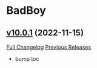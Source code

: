 # BadBoy

## [v10.0.1](https://github.com/funkydude/BadBoy/tree/v10.0.1) (2022-11-15)
[Full Changelog](https://github.com/funkydude/BadBoy/compare/v10.0.0...v10.0.1) [Previous Releases](https://github.com/funkydude/BadBoy/releases)

- bump toc  
